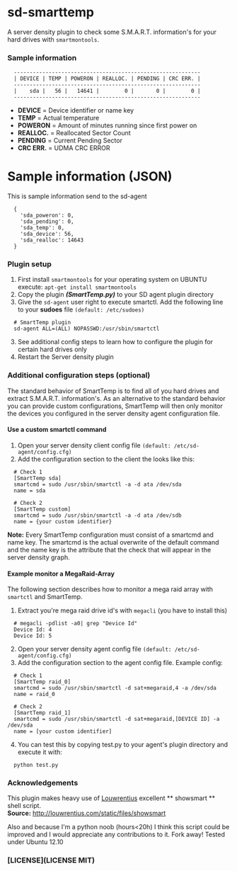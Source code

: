 sd-smarttemp
============

A server density plugin to check some S.M.A.R.T. information's for your hard drives with ``smartmontools``.

### Sample information

```
  -----------------------------------------------------------
  | DEVICE | TEMP | POWERON | REALLOC. | PENDING | CRC ERR. |
  -----------------------------------------------------------
  |    sda |   56 |   14641 |        0 |       0 |        0 |
  -----------------------------------------------------------
```
* **DEVICE**   = Device identifier or name key
* **TEMP**     = Actual temperature
* **POWERON**  = Amount of minutes running since first power on
* **REALLOC.** = Reallocated Sector Count
* **PENDING**  = Current Pending Sector
* **CRC ERR.** = UDMA CRC ERROR

# Sample information (JSON)
This is sample information send to the sd-agent
```
  {
    'sda_poweron': 0, 
    'sda_pending': 0, 
    'sda_temp': 0, 
    'sda_device': 56, 
    'sda_realloc': 14643
  }
```

### Plugin setup

1. First install ``smartmontools`` for your operating system on UBUNTU execute: ``apt-get install smartmontools``
2. Copy the plugin ***(SmartTemp.py)*** to your SD agent plugin directory
3. Give the ``sd-agent`` user right to execute smartctl. Add the following line to your **sudoes** file ``(default: /etc/sudoes)``
```
  # SmartTemp plugin
  sd-agent ALL=(ALL) NOPASSWD:/usr/sbin/smartctl
```

3. See additional config steps to learn how to configure the plugin for certain hard drives only
4. Restart the Server density plugin

### Additional configuration steps (optional)
The standard behavior of SmartTemp is to find all of you hard drives and extract S.M.A.R.T. information's. As an alternative to the standard behavior
you can provide custom configurations, SmartTemp will then only monitor the devices you configured in the server density agent configuration file.

#### Use a custom smartctl command
1. Open your server density client config file ``(default: /etc/sd-agent/config.cfg)``
2. Add the configuration section to the client the looks like this:
```
  # Check 1
  [SmartTemp sda]
  smartcmd = sudo /usr/sbin/smartctl -a -d ata /dev/sda
  name = sda

  # Check 2
  [SmartTemp custom]
  smartcmd = sudo /usr/sbin/smartctl -a -d ata /dev/sdb
  name = {your custom identifier}
```

**Note:** Every SmartTemp configuration must consist of a smartcmd and name key. The smartcmd is the actual overwrite of the default command and the name key is the attribute that the check that will appear in the server density graph.

#### Example monitor a MegaRaid-Array

The following section describes how to monitor a mega raid array with ``smartctl`` and SmartTemp.

1. Extract you're mega raid drive id's with ``megacli`` (you have to install this)
```
  # megacli -pdlist -a0| grep "Device Id"
  Device Id: 4
  Device Id: 5
```
2. Open your server density agent config file ``(default: /etc/sd-agent/config.cfg)``
3. Add the configuration section to the agent config file. Example config:
```
  # Check 1
  [SmartTemp raid_0]
  smartcmd = sudo /usr/sbin/smartctl -d sat+megaraid,4 -a /dev/sda
  name = raid_0

  # Check 2
  [SmartTemp raid_1]
  smartcmd = sudo /usr/sbin/smartctl -d sat+megaraid,[DEVICE ID] -a /dev/sda
  name = [your custom identifier]
```

4. You can test this by copying test.py to your agent's plugin directory and execute it with:
```
  python test.py
```

### Acknowledgements
This plugin makes heavy use of [Louwrentius](http://louwrentius.com/) excellent ** showsmart ** shell script.  
**Source:** http://louwrentius.com/static/files/showsmart

Also and because I'm a python noob (hours<20h) I think this script could be improved and I would appreciate any contributions to it. Fork away!
Tested under Ubuntu 12.10

### [LICENSE](LICENSE MIT)
